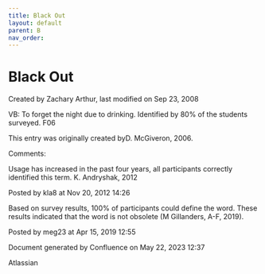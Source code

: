 ```yaml
---
title: Black Out
layout: default
parent: B
nav_order:
---
```


# Black Out

Created by  Zachary Arthur, last modified on Sep 23, 2008

VB: To forget the night due to drinking. Identified by 80% of the students surveyed. F06 

This entry was originally created byD. McGiveron, 2006.

Comments:

Usage has increased in the past four years, all participants correctly identified this term. K. Andryshak, 2012

Posted by kla8 at Nov 20, 2012 14:26

Based on survey results, 100% of participants could define the word. These results indicated that the word is not obsolete (M Gillanders, A-F, 2019).

Posted by meg23 at Apr 15, 2019 12:55

Document generated by Confluence on May 22, 2023 12:37

Atlassian
